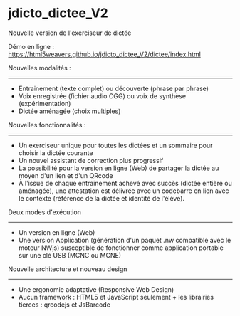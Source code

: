 # jdicto_dictee_V2
Nouvelle version de l'exerciseur de dictée

Démo en ligne :
https://html5weavers.github.io/jdicto_dictee_V2/dictee/index.html

Nouvelles modalités :
*********************************************************
- Entrainement (texte complet) ou découverte (phrase par phrase)
- Voix enregistrée (fichier audio OGG) ou voix de synthèse (expérimentation)
- Dictée aménagée (choix multiples)

Nouvelles fonctionnalités :
****************************************
- Un exerciseur unique pour toutes les dictées et un sommaire pour choisir la dictée courante
- Un nouvel assistant de correction plus progressif
- La possibilité pour la version en ligne (Web) de partager la dictée au moyen d'un lien et d'un QRcode
- À l'issue de chaque entrainement achevé avec succès (dictée entière ou aménagée), une attestation est délivrée avec un codebarre en lien avec le contexte (référence de la dictée et identité de l'élève).

Deux modes d'exécution
***************************************
- Un version en ligne (Web)
- Une version Application (génération d'un paquet .nw compatible avec le moteur NWjs) susceptible de fonctionner comme application portable sur une clé USB (MCNC ou MCNE)

Nouvelle architecture et nouveau design
***************************************
- Une ergonomie adaptative (Responsive Web Design)
- Aucun framework : HTML5 et JavaScript seulement + les librairies tierces : qrcodejs et JsBarcode
